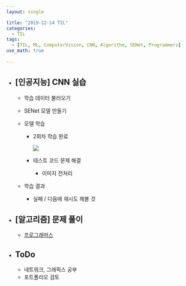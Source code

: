 ```yaml
---
layout: single

title: "2019-12-14 TIL"
categories:
  - TIL
tags:
  - [TIL, ML, ComputerVision, CNN, Algorithm, SENet, Programmers]
use_math: true
 
---
```




- ## [인공지능] CNN 실습

  - 학습 데이터 불러오기
    
  - SENet 모델 만들기
  
  - 모델 학습
  
    - 2회차 학습 완료
    
      ![](C:\Users\totok\AppData\Roaming\Typora\typora-user-images\1576296044763.png)
    
    - 테스트 코드 문제 해결
    
      - 이미지 전처리
    
  - 학습 결과
    
    - 실패 / 다음에 재시도 해볼 것
    
      
  
- ## [알고리즘] 문제 풀이

  - [프로그래머스 ](https://github.com/JangHyeonJun/AlgorithmStudy/blob/master/Algorithms/programmers_12927.cpp) 
  
  
  
  
  
- ## ToDo

  - 네트워크, 그래픽스 공부
  - 포트폴리오 검토
